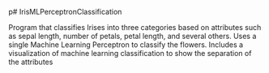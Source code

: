 p# IrisMLPerceptronClassification

Program that classifies Irises into three categories based on attributes such as sepal length, number of petals, petal length, and several others.
Uses a single Machine Learning Perceptron to classify the flowers.
Includes a visualization of machine learning classification to show the separation of the attributes
